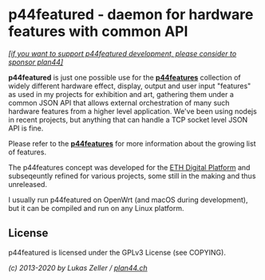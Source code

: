 # p44featured - daemon for hardware features with common API

*[[if you want to support p44featured development, please consider to sponsor plan44]](https://github.com/sponsors/plan44)* 

**p44featured** is just one possible use for the [**p44features**](https://github.com/plan44/p44features) collection of widely different hardware effect, display, output and user input "features" as used in my projects for exhibition and art, gathering them under a common JSON API that allows external orchestration of many such hardware features from a higher level application. We've been using nodejs in recent projects, but anything that can handle a TCP socket level JSON API is fine.

Please refer to the [**p44features**](https://github.com/plan44/p44features) for more information about the growing list of features.

The p44features concept was developed for the [ETH Digital Platform](https://plan44.ch/custom#leth) and subseqeuntly refined for various projects, some still in the making and thus unreleased.

I usually run p44featured on OpenWrt (and macOS during development), but it can be compiled and run on any Linux platform.

License
-------

p44featured is licensed under the GPLv3 License (see COPYING).


*(c) 2013-2020 by Lukas Zeller / [plan44.ch](http://www.plan44.ch/automation)*











